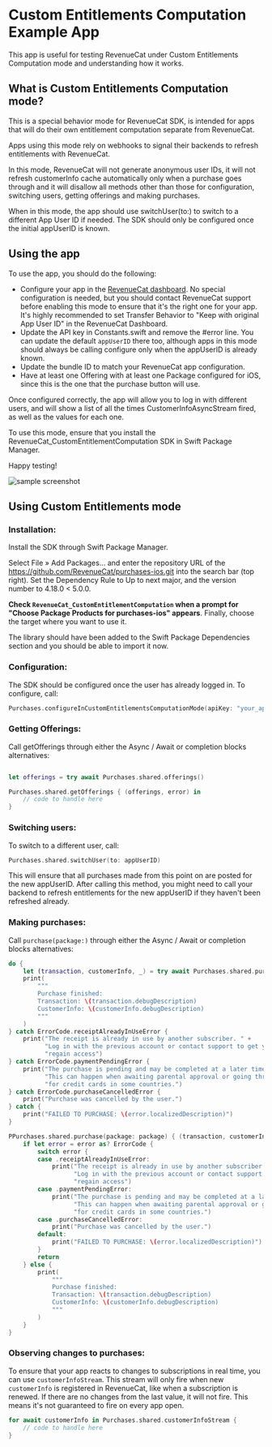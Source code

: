 # Custom Entitlements Computation Example App

This app is useful for testing RevenueCat under Custom Entitlements Computation mode and understanding how it works.

## What is Custom Entitlements Computation mode? 

This is a special behavior mode for RevenueCat SDK, is intended for apps that will do their own entitlement computation separate from RevenueCat. 

Apps using this mode rely on webhooks to signal their backends to refresh entitlements with RevenueCat.

In this mode, RevenueCat will not generate anonymous user IDs, it will not refresh customerInfo cache automatically only when a purchase goes through 
and it will disallow all methods other than those for configuration, switching users, getting offerings and making purchases.

When in this mode, the app should use switchUser(to:) to switch to a different App User ID if needed. 
The SDK should only be configured once the initial appUserID is known.

## Using the app

To use the app, you should do the following: 
- Configure your app in the [RevenueCat dashboard](https://app.revenuecat.com/). No special configuration is needed, but you should contact RevenueCat support
before enabling this mode to ensure that it's the right one for your app. It's highly recommended to set Transfer Behavior to "Keep with original App User ID" in the RevenueCat Dashboard. 
- Update the API key in Constants.swift and remove the #error line. You can update the default `appUserID` there too, although apps in this mode should 
always be calling configure only when the appUserID is already known. 
- Update the bundle ID to match your RevenueCat app configuration.
- Have at least one Offering with at least one Package configured for iOS, since this is the one that the purchase button will use. 

Once configured correctly, the app will allow you to log in with different users, and will show a list of all the times CustomerInfoAsyncStream fired, as well as 
the values for each one. 

To use this mode, ensure that you install the RevenueCat_CustomEntitlementComputation SDK in Swift Package Manager. 

Happy testing!

![sample screenshot](./Sample%20screenshot.png)

## Using Custom Entitlements mode

### Installation: 

Install the SDK through Swift Package Manager. 

Select File » Add Packages... and enter the repository URL of the https://github.com/RevenueCat/purchases-ios.git into the search bar (top right). Set the Dependency Rule to Up to next major, and the version number to 4.18.0 < 5.0.0.

**Check `RevenueCat_CustomEntitlementComputation` when a prompt for "Choose Package Products for purchases-ios" appears**. Finally, choose the target where you want to use it.

The library should have been added to the Swift Package Dependencies section and you should be able to import it now.

### Configuration: 

The SDK should be configured once the user has already logged in. To configure, call:

```swift
Purchases.configureInCustomEntitlementsComputationMode(apiKey: "your_api_key", appUserID: appUserID)
```

### Getting Offerings: 

Call getOfferings through either the Async / Await or completion blocks alternatives:

```swift

let offerings = try await Purchases.shared.offerings()

```

```swift
Purchases.shared.getOfferings { (offerings, error) in
    // code to handle here
}
```

### Switching users: 

To switch to a different user, call:

```swift
Purchases.shared.switchUser(to: appUserID)
```

This will ensure that all purchases made from this point on are posted for the new appUserID. 
After calling this method, you might need to call your backend to refresh entitlements for the new appUserID if they haven't been refreshed already.

### Making purchases:

Call `purchase(package:)` through either the Async / Await or completion blocks alternatives:

```swift
do {
    let (transaction, customerInfo, _) = try await Purchases.shared.purchase(package: package)
    print(
        """
        Purchase finished:
        Transaction: \(transaction.debugDescription)
        CustomerInfo: \(customerInfo.debugDescription)
        """
    )
} catch ErrorCode.receiptAlreadyInUseError {
    print("The receipt is already in use by another subscriber. " +
          "Log in with the previous account or contact support to get your purchases transferred to " +
          "regain access")
} catch ErrorCode.paymentPendingError {
    print("The purchase is pending and may be completed at a later time." +
          "This can happen when awaiting parental approval or going through extra authentication flows " +
          "for credit cards in some countries.")
} catch ErrorCode.purchaseCancelledError {
    print("Purchase was cancelled by the user.")
} catch {
    print("FAILED TO PURCHASE: \(error.localizedDescription)")
}
```

```swift
PPurchases.shared.purchase(package: package) { (transaction, customerInfo, error, userCancelled) in
    if let error = error as? ErrorCode {
        switch error {
        case .receiptAlreadyInUseError:
            print("The receipt is already in use by another subscriber. " +
                  "Log in with the previous account or contact support to get your purchases transferred to " +
                  "regain access")
        case .paymentPendingError:
            print("The purchase is pending and may be completed at a later time." +
                  "This can happen when awaiting parental approval or going through extra authentication flows " +
                  "for credit cards in some countries.")
        case .purchaseCancelledError:
            print("Purchase was cancelled by the user.")
        default:
            print("FAILED TO PURCHASE: \(error.localizedDescription)")
        }
        return
    } else {
        print(
            """
            Purchase finished:
            Transaction: \(transaction.debugDescription)
            CustomerInfo: \(customerInfo.debugDescription)
            """
        )
    }
}
```

### Observing changes to purchases:

To ensure that your app reacts to changes to subscriptions in real time, you can use `customerInfoStream`. This stream will only fire when new `customerInfo` is registered
in RevenueCat, like when a subscription is renewed. If there are no changes from the last value, it will not fire. This means it's not guaranteed to fire on every app open.

```swift
for await customerInfo in Purchases.shared.customerInfoStream {
    // code to handle here
}
```
